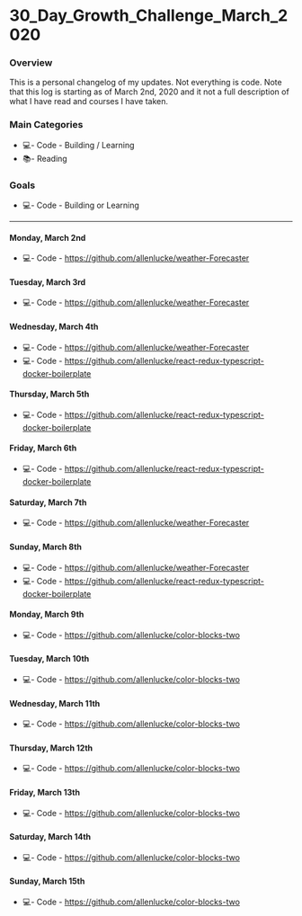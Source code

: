 # 30_Day_Growth_Challenge_March_2020

### Overview
This is a personal changelog of my updates. Not everything is code. Note that this log is starting as of March 2nd, 2020 and it not a full description of what I have read and courses I have taken. 

### Main Categories
- 💻- Code - Building / Learning
- 📚- Reading

### Goals
- 💻- Code - Building or Learning

---


#### Monday, March 2nd
- 💻- Code - https://github.com/allenlucke/weather-Forecaster

#### Tuesday, March 3rd
- 💻- Code - https://github.com/allenlucke/weather-Forecaster

#### Wednesday, March 4th
- 💻- Code - https://github.com/allenlucke/weather-Forecaster
- 💻- Code - https://github.com/allenlucke/react-redux-typescript-docker-boilerplate

#### Thursday, March 5th
- 💻- Code - https://github.com/allenlucke/react-redux-typescript-docker-boilerplate

#### Friday, March 6th
- 💻- Code - https://github.com/allenlucke/react-redux-typescript-docker-boilerplate

#### Saturday, March 7th
- 💻- Code - https://github.com/allenlucke/weather-Forecaster

#### Sunday, March 8th
- 💻- Code - https://github.com/allenlucke/weather-Forecaster
- 💻- Code - https://github.com/allenlucke/react-redux-typescript-docker-boilerplate

#### Monday, March 9th
- 💻- Code - https://github.com/allenlucke/color-blocks-two

#### Tuesday, March 10th
- 💻- Code - https://github.com/allenlucke/color-blocks-two

#### Wednesday, March 11th
- 💻- Code - https://github.com/allenlucke/color-blocks-two

#### Thursday, March 12th
- 💻- Code - https://github.com/allenlucke/color-blocks-two

#### Friday, March 13th
- 💻- Code - https://github.com/allenlucke/color-blocks-two

#### Saturday, March 14th
- 💻- Code - https://github.com/allenlucke/color-blocks-two

#### Sunday, March 15th
- 💻- Code - https://github.com/allenlucke/color-blocks-two

